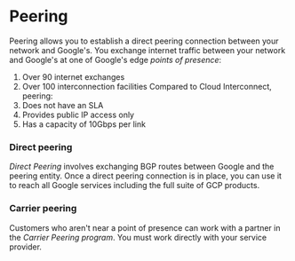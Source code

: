 # Peering
Peering allows you to establish a direct peering connection between your network and Google's.
You exchange internet traffic between your network and Google's at one of Google's edge _points of presence_:
1. Over 90 internet exchanges
1. Over 100 interconnection facilities
Compared to Cloud Interconnect, peering:
1. Does not have an SLA
1. Provides public IP access only
1. Has a capacity of 10Gbps per link

### Direct peering
_Direct Peering_ involves exchanging BGP routes between Google and the peering entity.
Once a direct peering connection is in place, you can use it to reach all Google services including the full suite of GCP products.

### Carrier peering 
Customers who aren't near a point of presence can work with a partner in the _Carrier Peering program_.
You must work directly with your service provider.
